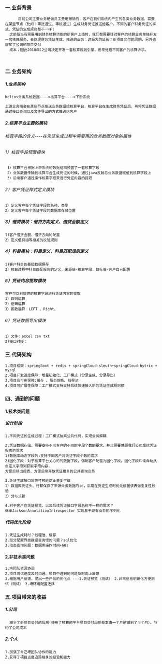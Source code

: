 ### 一.业务背景
```
      目前公司主要业务是做员工费用报销的；客户在我们系统内产生的各类业务数据，需要在某些节点（比如：审批通过、审核通过）生成财务凭证推送给客户。不同的客户财务凭证的样式、凭证的生成规则都不一样；
  之前每当有需要用到财务核算功能的新客户上线时，我们都需要针对客户的核算业务单独开发一套核算服务，去处理财务凭证生成、推送的业务；这极大的延长了新项目交付的周期，另外也增加了公司的项目交付
  成本；因此2018年12公司决定开发一套核算规则引擎，用来处理不同客户的核算诉求。
  
  
````

### 二.业务架构
##### 1.业务架构
```
helios业务系统数据---->核算平台---->下游系统
```
```
上游业务端会在某些节点推送业务数据给核算平台，核算平台在生成财务凭证后，再将凭证数据通过接口查询以及文件导出的方式推送给客户
```
##### 2.核算平台主要的模块
###### 核算字段的含义----在凭证生成过程中需要用的业务数据对象的属性
###### 1）核算字段预置模块
```
 1）核算平台根据上游系统的数据结构预置了一套核算字段
 2）业务数据传输到核算平台生成凭证的时候，通过java反射将业务数据赋值到核算字段上
 3）后续客户通过操作核算字段来进行凭证内容的提取
```
###### 2）客户凭证样式定义模块
```
1）定义客户每个凭证字段的名称、类型
2）定义客户每个凭证字段的数据库存储位置
```
##### 3）借贷模块：借贷方向定义、借贷金额定义
```
1)客户借贷金额、借贷方向的配置
2）定义借贷相等相关的校验规则
```
##### 4）科目模块：科目定义、科目匹配规则定义
```
1)客户科目的基础数据保存
2）核算过程中科目匹配规则的定义，来源值-核算字段，目标值-客户自己配置
```
##### 5）凭证内容提取模块
```
客户可以对提供的核算字段进行凭证内容的提取
1）四则运算
2）逻辑运算
3）函数运算：LEFT 、Right、
```
###### 6）凭证数据导出模块
```
1）文件：excel csv txt
2)接口对接：
```

### 三.代码架构
```
1.项目框架：springBoot + redis + springCloud-sleuth+springCloud-hytrix + mysql
2.项目开发速度保障：增量初始化、工厂模式（分录生成、分录导出）
3.项目高可用保障:缓存 、服务熔断、线程池
4.项目可扩展性保障：工厂模式支持支持后续快速接入新的凭证生成规则额
```


### 四、遇到的问题
#### 1.技术类问题
##### 设计阶段
```
1.不同凭证的生成过程：工厂模式抽离公共代码，实现业务解耦

2.凭证数据存储，需要支持不同客户的不同的字段个数的要求，并且需要兼顾我们公司后续凭证报表的需求
1)数据库动态字段列:支持不同客户对凭证字段个数的需求
2)固化字段：对于核算平台关心的的数据字段，强制客户配置为固化字段，固化字段后续自动从自定义字段列获取字段内容，
方便后续出报表、方便后续开放凭证相关的公共查询业务

3.凭证生成接口幂等性校验防止重复生成
1）数据库凭证头、行都保存了来源业务数据的id，后期在凭证生成时优先根据该表做重复性校验
2）分布式锁

4.对于客户在凭证预览、以及后续凭证接口字段名称不一样的需求？
继承JacksonAnnotationIntrospector 实现基于现有业务的序列化
```
##### 代码优化阶段
```
1.凭证生成耗时？线程池、缓存
2.部分配置界面数据查询慢的问题？sql优化
3.动态查询问题：数据库操作时间+60s
```

#### 2.非技术类问题
```
1.垮团队资源协调
2.项目测试进度及时沟通、项目中遇到的问题及时向上反馈
3.根据用户反馈，提出一些产品的优化点 ---1.凭证预览（测试） 2.异常信息明确化方便测试（测试） 3.垮环境配置迁移
```

### 五.项目带来的收益
##### 1.公司
```
  减少了新项目交付的周期(使用了核算的平台项目交付周期基本由一个月缩减到了半个月），节约了公司成本
```

##### 2.个人
```
1.加强了自己垮团队协作的能力
2.获得了项目进度追踪相关的经验和能力

```



